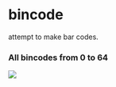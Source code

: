 # bincode
attempt to make bar codes.


### All bincodes from 0 to 64
![](https://github.com/tusharhero/bincode/raw/main/0to64/0to64.gif)
